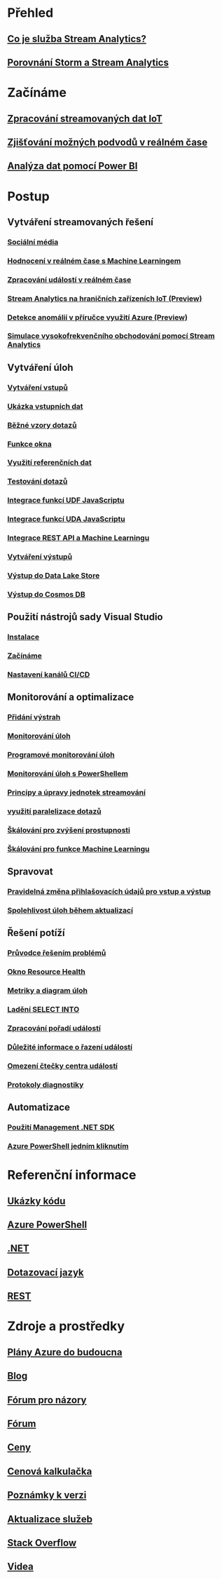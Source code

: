 # Přehled
## [Co je služba Stream Analytics?](stream-analytics-introduction.md)
## [Porovnání Storm a Stream Analytics](stream-analytics-comparison-storm.md)


# Začínáme
## [Zpracování streamovaných dat IoT](stream-analytics-get-started-with-azure-stream-analytics-to-process-data-from-iot-devices.md)
## [Zjišťování možných podvodů v reálném čase](stream-analytics-real-time-fraud-detection.md)
## [Analýza dat pomocí Power BI](stream-analytics-power-bi-dashboard.md)

# Postup

## Vytváření streamovaných řešení
### [Sociální média](stream-analytics-twitter-sentiment-analysis-trends.md)
### [Hodnocení v reálném čase s Machine Learningem](stream-analytics-machine-learning-integration-tutorial.md)
### [Zpracování událostí v reálném čase](stream-analytics-real-time-event-processing-reference-architecture.md)
### [Stream Analytics na hraničních zařízeních IoT (Preview)](stream-analytics-edge.md)
### [Detekce anomálií v příručce využití Azure (Preview)](stream-analytics-machine-learning-anomaly-detection.md)
### [Simulace vysokofrekvenčního obchodování pomocí Stream Analytics](stream-analytics-high-frequency-trading.md)

## Vytváření úloh
### [Vytváření vstupů](stream-analytics-define-inputs.md)
### [Ukázka vstupních dat](stream-analytics-sample-data-input.md)
### [Běžné vzory dotazů](stream-analytics-stream-analytics-query-patterns.md)
### [Funkce okna](stream-analytics-window-functions.md)

### [Využití referenčních dat](stream-analytics-use-reference-data.md)
### [Testování dotazů](stream-analytics-test-query.md)
### [Integrace funkcí UDF JavaScriptu](stream-analytics-javascript-user-defined-functions.md)
### [Integrace funkcí UDA JavaScriptu](stream-analytics-javascript-user-defined-aggregates.md)
### [Integrace REST API a Machine Learningu](stream-analytics-how-to-configure-azure-machine-learning-endpoints-in-stream-analytics.md)
### [Vytváření výstupů](stream-analytics-define-outputs.md)
### [Výstup do Data Lake Store](stream-analytics-data-lake-output.md)
### [Výstup do Cosmos DB](stream-analytics-documentdb-output.md)

## Použití nástrojů sady Visual Studio
### [Instalace](stream-analytics-tools-for-visual-studio-install.md)
### [Začínáme](stream-analytics-tools-for-visual-studio.md)
### [Nastavení kanálů CI/CD](stream-analytics-tools-for-visual-studio-cicd.md)

## Monitorování a optimalizace
### [Přidání výstrah](stream-analytics-set-up-alerts.md)
### [Monitorování úloh](stream-analytics-monitoring.md)
### [Programové monitorování úloh](stream-analytics-monitor-jobs.md)
### [Monitorování úloh s PowerShellem](stream-analytics-monitor-and-manage-jobs-use-powershell.md)
### [Principy a úpravy jednotek streamování](stream-analytics-streaming-unit-consumption.md)
### [využití paralelizace dotazů](stream-analytics-parallelization.md)
### [Škálování pro zvýšení prostupnosti](stream-analytics-scale-jobs.md)
### [Škálování pro funkce Machine Learningu](stream-analytics-scale-with-machine-learning-functions.md)

## Spravovat
### [Pravidelná změna přihlašovacích údajů pro vstup a výstup](stream-analytics-login-credentials-inputs-outputs.md)
### [Spolehlivost úloh během aktualizací](stream-analytics-job-reliability.md)

## Řešení potíží
### [Průvodce řešením problémů](stream-analytics-troubleshooting-guide.md)
### [Okno Resource Health](stream-analytics-resource-health.md)
### [Metriky a diagram úloh](stream-analytics-job-diagram-with-metrics.md)
### [Ladění SELECT INTO](stream-analytics-select-into.md)
### [Zpracování pořadí událostí](stream-analytics-out-of-order-and-late-events.md)
### [Důležité informace o řazení událostí](stream-analytics-out-of-order-and-late-events.md)
### [Omezení čtečky centra událostí](stream-analytics-event-hub-consumer-groups.md)
### [Protokoly diagnostiky](stream-analytics-job-diagnostic-logs.md)

## Automatizace
### [Použití Management .NET SDK](stream-analytics-dotnet-management-sdk.md)
### [Azure PowerShell jedním kliknutím](https://github.com/Azure/azure-stream-analytics/tree/master/Samples/ASAOneClick)

# Referenční informace
## [Ukázky kódu](https://azure.microsoft.com/en-us/resources/samples/?service=stream-analytics)
## [Azure PowerShell](/powershell/module/azurerm.streamanalytics)
## [.NET](/dotnet/api/microsoft.azure.management.streamanalytics)
## [Dotazovací jazyk](https://msdn.microsoft.com/library/azure/dn834998)
## [REST](/rest/api/streamanalytics)

# Zdroje a prostředky
## [Plány Azure do budoucna](https://azure.microsoft.com/roadmap/)
## [Blog](http://blogs.msdn.com/b/streamanalytics/)
## [Fórum pro názory](http://feedback.azure.com/forums/270577-azure-stream-analytics)
## [Fórum](https://social.msdn.microsoft.com/Forums/en-US/home?forum=AzureStreamAnalytics)
## [Ceny](https://azure.microsoft.com/pricing/details/stream-analytics/)
## [ Cenová kalkulačka](https://azure.microsoft.com/pricing/calculator/)
## [Poznámky k verzi](stream-analytics-release-notes.md)
## [Aktualizace služeb](https://azure.microsoft.com/updates/?product=stream-analytics)
## [Stack Overflow](http://stackoverflow.com/questions/tagged/azure-stream-analytics)
## [Videa](https://azure.microsoft.com/documentation/videos/index/?services=stream-analytics)
